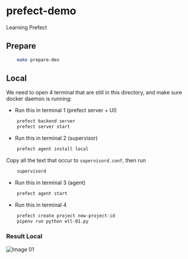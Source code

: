 # prefect-demo

Learning Prefect

## Prepare

```bash
    make prepare-dev
```

## Local

We need to open 4 terminal that are still in this directory, and make sure docker daemon is running:

- Run this in terminal 1 (prefect server + UI)
```bash
    prefect backend server
    prefect server start
```

- Run this in terminal 2 (supervisor)
```bash
    prefect agent install local
```
Copy all the text that occur to `supervisord.conf`, then run
```bash
    supervisord
```


- Run this in terminal 3 (agent)
```bash
    prefect agent start
```

- Run this in terminal 4
```bash
    prefect create project new-project-id
    pipenv run python etl-01.py
```

### Result Local

![Image 01](https://raw.github.com/irchanbani/prefect-demo/main/docs/image-01-local.jpg)
